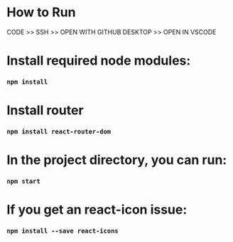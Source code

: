 # How to Run
CODE >> SSH >> OPEN WITH GITHUB DESKTOP >> OPEN IN VSCODE

# Install required node modules:
### `npm install`

# Install router
### `npm install react-router-dom`

# In the project directory, you can run:
### `npm start`

# If you get an react-icon issue:
### `npm install --save react-icons`


